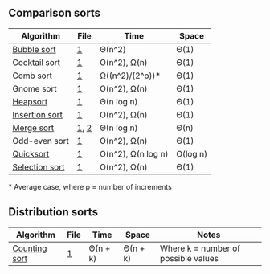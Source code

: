 ## Comparison sorts

| Algorithm              | File                 | Time               | Space    |
|------------------------|----------------------|--------------------|----------|
| [Bubble sort][01_a]    | [1][01_1]            | Θ(n^2)             | Θ(1)     |
|  Cocktail sort         | [1][02_1]            | O(n^2), Ω(n)       | Θ(1)     |
|  Comb sort             | [1][03_1]            | Ω((n^2)/(2^p))\*   | Θ(1)     |
|  Gnome sort            | [1][04_1]            | O(n^2), Ω(n)       | Θ(1)     |
| [Heapsort][05_a]       | [1][05_1]            | Θ(n log n)         | Θ(1)     |
| [Insertion sort][06_a] | [1][06_1]            | O(n^2), Ω(n)       | Θ(1)     |
| [Merge sort][07_a]     | [1][07_1], [2][07_2] | Θ(n log n)         | Θ(n)     |
|  Odd-even sort         | [1][08_1]            | O(n^2), Ω(n)       | Θ(1)     |
| [Quicksort][09_a]      | [1][09_1]            | O(n^2), Ω(n log n) | O(log n) |
| [Selection sort][10_a] | [1][10_1]            | O(n^2), Ω(n)       | Θ(1)     |

\* Average case, where p = number of increments

  [01_a]: http://www.growingwiththeweb.com/2014/02/bubble-sort.html
  [01_1]: https://github.com/Tyriar/js-sorting/blob/master/src/bubble-sort.js
  [02_1]: https://github.com/Tyriar/js-sorting/blob/master/src/cocktail-sort.js
  [03_1]: https://github.com/Tyriar/js-sorting/blob/master/src/comb-sort.js
  [04_1]: https://github.com/Tyriar/js-sorting/blob/master/src/gnome-sort.js
  [05_a]: http://www.growingwiththeweb.com/2012/11/algorithm-heapsort.html
  [05_1]: https://github.com/Tyriar/js-sorting/blob/master/src/heapsort.js
  [06_a]: http://www.growingwiththeweb.com/2012/11/algorithm-insertion-sort.html
  [06_1]: https://github.com/Tyriar/js-sorting/blob/master/src/insertion-sort.js
  [07_a]: http://www.growingwiththeweb.com/2012/11/algorithm-merge-sort.html
  [07_1]: https://github.com/Tyriar/js-sorting/blob/master/src/merge-sort.js
  [07_2]: https://github.com/Tyriar/js-sorting/blob/master/src/merge-sort-bottom-up.js
  [08_1]: https://github.com/Tyriar/js-sorting/blob/master/src/odd-even-sort.js
  [09_a]: http://www.growingwiththeweb.com/2012/12/algorithm-quicksort.html
  [09_1]: https://github.com/Tyriar/js-sorting/blob/master/src/quicksort.js
  [10_a]: http://www.growingwiththeweb.com/2013/12/selection-sort.html
  [10_1]: https://github.com/Tyriar/js-sorting/blob/master/src/selection-sort.js

## Distribution sorts

| Algorithm              | File                 | Time               | Space    | Notes
|------------------------|----------------------|--------------------|----------|-------
| [Counting sort][d01_a] | [1][d01_1]           | Θ(n + k)           | Θ(n + k) | Where k = number of possible values

  [d01_a]: http://www.growingwiththeweb.com/2014/05/counting-sort.html
  [d01_1]: https://github.com/Tyriar/js-sorting/blob/master/src/counting-sort.js

